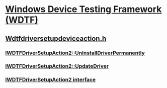 # [Windows Device Testing Framework (WDTF)](../_dtf/index.md)
## [Wdtfdriversetupdeviceaction.h](index.md)
### [IWDTFDriverSetupAction2::UnInstallDriverPermanently](../wdtfdriversetupdeviceaction/nf-wdtfdriversetupdeviceaction-iwdtfdriversetupaction2-uninstalldriverpermanently.md)
### [IWDTFDriverSetupAction2::UpdateDriver](../wdtfdriversetupdeviceaction/nf-wdtfdriversetupdeviceaction-iwdtfdriversetupaction2-updatedriver.md)
### [IWDTFDriverSetupAction2 interface](../wdtfdriversetupdeviceaction/nn-wdtfdriversetupdeviceaction-iwdtfdriversetupaction2.md)
